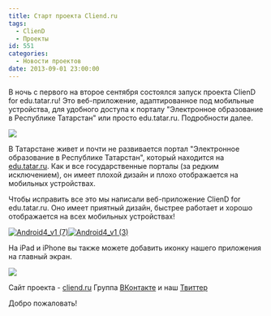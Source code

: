 ```yaml
---
title: Старт проекта Cliend.ru
tags:
  - ClienD
  - Проекты
id: 551
categories:
  - Новости проектов
date: 2013-09-01 23:00:00
---
```


В ночь с первого на второе сентября состоялся запуск проекта ClienD for edu.tatar.ru! Это веб-приложение, адаптированное под мобильные устройства, для удобного доступа к порталу "Электронное образование в Республике Татарстан" или просто edu.tatar.ru. Подробности далее. <!--more-->

[![](http://atnartur.ru/wp-content/uploads/2013/09/logo-+link-150x150.jpg)](http://atnartur.ru/wp-content/uploads/2013/09/logo-+link.jpg)

В Татарстане живет и почти не развивается портал "Электронное образование в Республике Татарстан", который находится на [edu.tatar.ru](http://edu.tatar.ru). Как и все государственные порталы (за редким исключением), он имеет плохой дизайн и плохо отображается на мобильных устройствах. 

Чтобы исправить все это мы написали веб-приложение ClienD for edu.tatar.ru. Оно имеет приятный дизайн, быстрее работает и хорошо отображается на всех мобильных устройствах! 

[![Android4_v1 (7)](http://atnartur.ru/wp-content/uploads/2013/09/Android4_v1-7-150x150.png)](http://atnartur.ru/wp-content/uploads/2013/09/Android4_v1-7.png)[![Android4_v1 (3)](http://atnartur.ru/wp-content/uploads/2013/09/Android4_v1-3-150x150.png)](http://atnartur.ru/wp-content/uploads/2013/09/Android4_v1-3.png)

На iPad и iPhone вы также можете добавить иконку нашего приложения на главный экран.

[![](http://atnartur.ru/wp-content/uploads/2013/09/iPhone5_iOS6-150x150.jpg)](http://atnartur.ru/wp-content/uploads/2013/09/iPhone5_iOS6.jpg)

Сайт проекта - [cliend.ru](http://cliend.ru)
Группа [ВКонтакте](http://vk.com/cliend) и наш [Твиттер](http://twitter.com/cliend4edu)

Добро пожаловать!